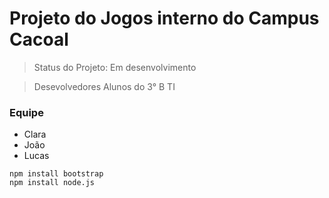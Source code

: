 # Projeto do Jogos interno do Campus Cacoal
>Status do Projeto: Em desenvolvimento

>Desevolvedores Alunos do 3° B TI

### Equipe
* Clara
* João
* Lucas

```
npm install bootstrap
npm install node.js

```
